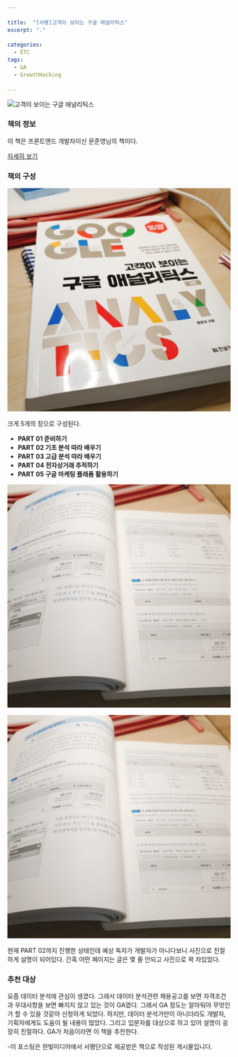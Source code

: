 ```yaml
---

title:  "[서평]고객이 보이는 구글 애널리틱스"
excerpt: "."

categories:
  - ETC
tags:
  - GA
  - GrowthHacking
  
---
```


![고객이 보이는 구글 애널리틱스](http://www.hanbit.co.kr/data/books/B6309525432_l.jpg)

###  책의 정보

이 책은 프론트엔드 개발자이신 문준영님의 책이다.  

[자세히 보기](https://book.naver.com/bookdb/book_detail.nhn?bid=16123431)

### 책의 구성

![ga1](\assets\images\ga1.jpg)

 크게 5개의 장으로 구성된다.

- **PART 01 준비하기**
- **PART 02 기초 분석 따라 배우기**
- **PART 03 고급 분석 따라 배우기**
- **PART 04 전자상거래 추적하기**
- **PART 05 구글 마케팅 플래폼 활용하기**

![](\assets\images\ga2.JPG)

![ga2](\assets\images\ga2.jpg)

현재 PART 02까지 진행한 상태인데 예상 독자가 개발자가 아니다보니 사진으로 친절하게 설명이 되어있다. 간혹 어떤 페이지는 글은 몇 줄 안되고 사진으로 꽉 차있었다. 

### 추천 대상

 요즘 데이터 분석에 관심이 생겼다. 그래서 데이터 분석관련 채용공고를 보면 자격조건과 우대사항을 보면 빠지지 않고 있는 것이 GA였다. 그래서 GA 정도는 알아둬야 무엇인가 할 수 있을 것같아 신청하게 되었다. 하지만, 데이터 분석가만이 아니더라도 개발자,기획자에게도 도움이 될 내용이 많았다. 그리고 입문자를 대상으로 하고 있어 설명이 굉장히 친절하다. GA가 처음이라면 이 책을 추천한다.



-이 포스팅은 한빛미디어에서 서평단으로 제공받은 책으로 작성된 게시물입니다.